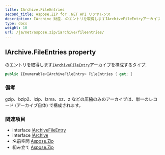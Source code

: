 ```yaml
---
title: IArchive.FileEntries
second_title: Aspose.ZIP for .NET API リファレンス
description: IArchive 財産. のエントリを取得しますIArchiveFileEntryアーカイブを構成するタイプ.
type: docs
weight: 10
url: /ja/net/aspose.zip/iarchive/fileentries/
---
```

## IArchive.FileEntries property

のエントリを取得します[`IArchiveFileEntry`](../../iarchivefileentry/)アーカイブを構成するタイプ.

```csharp
public IEnumerable<IArchiveFileEntry> FileEntries { get; }
```

### 備考

gzip、bzip2、lzip、lzma、xz、z などの圧縮のみのアーカイブは、単一のレコード (アーカイブ自体) で構成されます。

### 関連項目

* interface [IArchiveFileEntry](../../iarchivefileentry/)
* interface [IArchive](../)
* 名前空間 [Aspose.Zip](../../iarchive/)
* 組み立て [Aspose.Zip](../../../)


